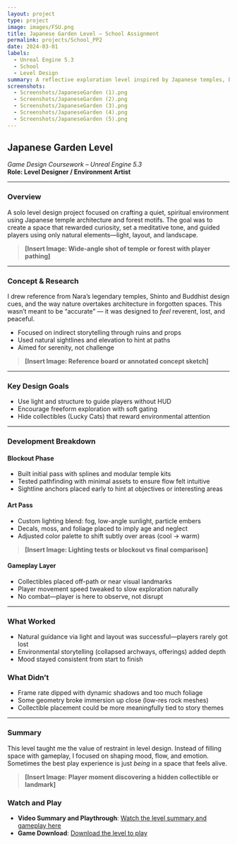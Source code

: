 ```yaml
---
layout: project
type: project
image: images/FSU.png
title: Japanese Garden Level – School Assignment
permalink: projects/School_PP2
date: 2024-03-01
labels:
  - Unreal Engine 5.3
  - School
  - Level Design
summary: A reflective exploration level inspired by Japanese temples, built in UE5.3 with a focus on natural flow, cultural weight, and visual storytelling.
screenshots:
  - Screenshots/JapaneseGarden (1).png
  - Screenshots/JapaneseGarden (2).png
  - Screenshots/JapaneseGarden (3).png
  - Screenshots/JapaneseGarden (4).png
  - Screenshots/JapaneseGarden (5).png
---
```


## Japanese Garden Level  
*Game Design Coursework – Unreal Engine 5.3*  
**Role: Level Designer / Environment Artist**

---

### Overview  
A solo level design project focused on crafting a quiet, spiritual environment using Japanese temple architecture and forest motifs. The goal was to create a space that rewarded curiosity, set a meditative tone, and guided players using only natural elements—light, layout, and landscape.

> **[Insert Image: Wide-angle shot of temple or forest with player pathing]**

---

### Concept & Research  
I drew reference from Nara’s legendary temples, Shinto and Buddhist design cues, and the way nature overtakes architecture in forgotten spaces. This wasn’t meant to be “accurate” — it was designed to *feel* reverent, lost, and peaceful.

- Focused on indirect storytelling through ruins and props  
- Used natural sightlines and elevation to hint at paths  
- Aimed for serenity, not challenge

> **[Insert Image: Reference board or annotated concept sketch]**

---

### Key Design Goals  
- Use light and structure to guide players without HUD  
- Encourage freeform exploration with soft gating  
- Hide collectibles (Lucky Cats) that reward environmental attention

---

### Development Breakdown

#### Blockout Phase  
- Built initial pass with splines and modular temple kits  
- Tested pathfinding with minimal assets to ensure flow felt intuitive  
- Sightline anchors placed early to hint at objectives or interesting areas

#### Art Pass  
- Custom lighting blend: fog, low-angle sunlight, particle embers  
- Decals, moss, and foliage placed to imply age and neglect  
- Adjusted color palette to shift subtly over areas (cool → warm)

> **[Insert Image: Lighting tests or blockout vs final comparison]**

#### Gameplay Layer  
- Collectibles placed off-path or near visual landmarks  
- Player movement speed tweaked to slow exploration naturally  
- No combat—player is here to observe, not disrupt

---

### What Worked  
- Natural guidance via light and layout was successful—players rarely got lost  
- Environmental storytelling (collapsed archways, offerings) added depth  
- Mood stayed consistent from start to finish

### What Didn’t  
- Frame rate dipped with dynamic shadows and too much foliage  
- Some geometry broke immersion up close (low-res rock meshes)  
- Collectible placement could be more meaningfully tied to story themes

---

### Summary  
This level taught me the value of restraint in level design. Instead of filling space with gameplay, I focused on shaping mood, flow, and emotion. Sometimes the best play experience is just *being* in a space that feels alive.

> **[Insert Image: Player moment discovering a hidden collectible or landmark]**

### Watch and Play
- **Video Summary and Playthrough**: [Watch the level summary and gameplay here](https://drive.google.com/file/d/1jSAg2hTccYhAPOa3s27jaFoEPj-DW3td/view?usp=sharing&t=424)
- **Game Download**: [Download the level to play](https://drive.google.com/file/d/1wSKr67wOGNoLP1vWKT-aD0n9Jmi-VvC-/view?usp=sharing)  

